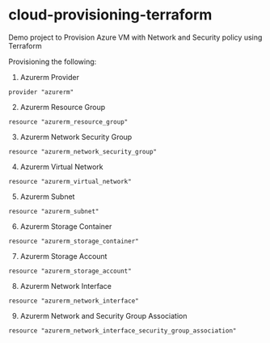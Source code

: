 # cloud-provisioning-terraform
Demo project to Provision Azure VM with Network and Security policy using Terraform

Provisioning the following:
1. Azurerm Provider
```
provider "azurerm"
```
2. Azurerm Resource Group
```
resource "azurerm_resource_group"
```
3. Azurerm Network Security Group
```
resource "azurerm_network_security_group"
```
4. Azurerm Virtual Network
```
resource "azurerm_virtual_network"
```
5. Azurerm Subnet
```
resource "azurerm_subnet"
```
6. Azurerm Storage Container
```
resource "azurerm_storage_container"
```
7. Azurerm Storage Account
```
resource "azurerm_storage_account"
```
8. Azurerm Network Interface
```
resource "azurerm_network_interface"
```
9. Azurerm Network and Security Group Association
```
resource "azurerm_network_interface_security_group_association" 
```
